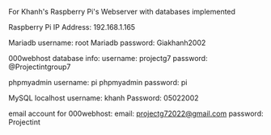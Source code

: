 For Khanh's Raspberry Pi's Webserver with databases implemented

Raspberry Pi IP Address: 192.168.1.165

Mariadb username: root
Mariadb password: Giakhanh2002

000webhost database info:
username: projectg7
password: @Projectintgroup7

phpmyadmin username: pi
phpmyadmin password: pi

MySQL localhost username: khanh
Password: 05022002

email account for 000webhost:
email: projectg72022@gmail.com
password: Projectint